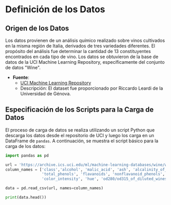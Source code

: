 # **Definición de los Datos**

## **Origen de los Datos**
Los datos provienen de un análisis químico realizado sobre vinos cultivados en la misma región de Italia, derivados de tres variedades diferentes. El propósito del análisis fue determinar la cantidad de 13 constituyentes encontrados en cada tipo de vino. Los datos se obtuvieron de la base de datos de la UCI Machine Learning Repository, específicamente del conjunto de datos "Wine".

- **Fuente**:  
  - [UCI Machine Learning Repository](https://archive.ics.uci.edu/ml/machine-learning-databases/wine/wine.data)
  - Descripción: El dataset fue proporcionado por Riccardo Leardi de la Universidad de Génova.

## **Especificación de los Scripts para la Carga de Datos**
El proceso de carga de datos se realiza utilizando un script Python que descarga los datos desde el repositorio de UCI y luego los carga en un DataFrame de `pandas`. A continuación, se muestra el script básico para la carga de los datos:

```python
import pandas as pd

url = 'https://archive.ics.uci.edu/ml/machine-learning-databases/wine/wine.data'
column_names = ['class','alcohol', 'malic_acid', 'ash', 'alcalinity_of_ash', 'magnesium', 
                'total_phenols', 'flavanoids', 'nonflavanoid_phenols', 'proanthocyanins', 
                'color_intensity', 'hue', 'od280/od315_of_diluted_wines', 'proline']

data = pd.read_csv(url, names=column_names)

print(data.head())